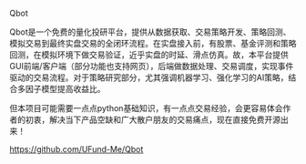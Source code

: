 Qbot 

Qbot是一个免费的量化投研平台，提供从数据获取、交易策略开发、策略回测、模拟交易到最终实盘交易的全闭环流程。在实盘接入前，有股票、基金评测和策略回测，在模拟环境下做交易验证，近乎实盘的时延、滑点仿真。故，本平台提供GUI前端/客户端（部分功能也支持网页），后端做数据处理、交易调度，实现事件驱动的交易流程。对于策略研究部分，尤其强调机器学习、强化学习的AI策略，结合多因子模型提高收益比。

但本项目可能需要一点点python基础知识，有一点点交易经验，会更容易体会作者的初衷，解决当下产品空缺和广大散户朋友的交易痛点，现在直接免费开源出来！



https://github.com/UFund-Me/Qbot